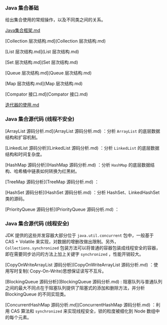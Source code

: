 ### Java 集合基础

给出集合使用的常规操作，以及不同类之间的关系。

 [Java集合框架.md](Java集合框架.md) 

 [Collection 层次结构.md](Collection 层次结构.md) 

 [List 层次结构.md](List 层次结构.md) 

 [Set 层次结构.md](Set 层次结构.md) 

 [Queue 层次结构.md](Queue 层次结构.md) 

 [Map 层次结构.md](Map 层次结构.md) 

 [Compator 接口.md](Compator 接口.md) 

 [迭代器的使用.md](迭代器的使用.md) 





### Java 集合源代码 (线程不安全)

 [ArrayList 源码分析.md](ArrayList 源码分析.md) ：分析 `ArrayList` 的底层数据结构和扩容机制。

 [LinkedList 源码分析](LinkedList 源码分析.md) ：分析 `LinkedList` 的底层数据结构和时间复杂度。

 [HashMap 源码分析](HashMap 源码分析.md) ：分析 `HashMap` 的底层数据结构、哈希桶中链表如何转换为红黑树。

 [TreeMap 源码分析](TreeMap 源码分析.md) ：

 [HashSet 源码分析](HashSet 源码分析.md) ：分析 HashSet、LinkedHashSet 类的源码。

 [PriorityQueue 源码分析](PriorityQueue 源码分析.md) ：



### Java 集合源代码 (线程安全)

JDK 提供的这些并发容器大部分位于 `java.util.concurrent` 包中，一般基于 CAS + Volatile 来实现，对数据的增删改做出限制。另外，`Collections.synchronized` 包装方法可以将普通的容器包装成线程安全的容器，即在需要同步访问的方法上加上关键字 `synchronized` ，性能开销较大。

[CopyOnWriteArrayList 源码分析](CopyOnWriteArrayList 源码分析.md) ：使用写时复制( Copy-On-Write)思想保证读写不互斥。

[BlockingQueue 源码分析](BlockingQueue 源码分析.md) : 阻塞队列与普通队列之间的最大不同点在于阻塞队列提供了阻塞式的添加和删除方法，并分析 BlockingQueue 的不同实现类。

[ConcurrentHashMap 源码分析.md](ConcurrentHashMap 源码分析.md) ：利用 CAS 算法和 `synchronized` 来实现线程安全，锁的粒度被细化到 Node 数组中的每个元素。

